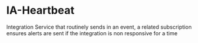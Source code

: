 # IA-Heartbeat
Integration Service that routinely sends in an event, a related subscription ensures alerts are sent if the integration is non responsive for a time

